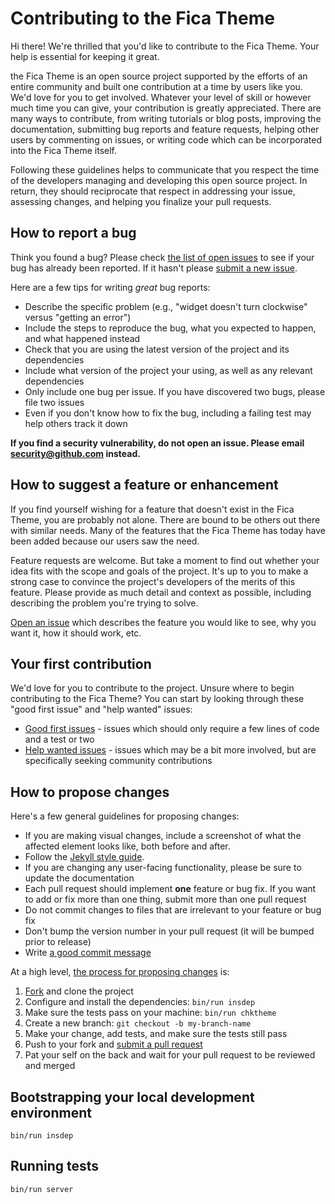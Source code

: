 # Contributing to the Fica Theme

Hi there! We're thrilled that you'd like to contribute to the Fica Theme. Your help is essential for keeping it great.

the Fica Theme is an open source project supported by the efforts of an entire community and built one contribution at a time by users like you. We'd love for you to get involved. Whatever your level of skill or however much time you can give, your contribution is greatly appreciated. There are many ways to contribute, from writing tutorials or blog posts, improving the documentation, submitting bug reports and feature requests, helping other users by commenting on issues, or writing code which can be incorporated into the Fica Theme itself.

Following these guidelines helps to communicate that you respect the time of the developers managing and developing this open source project. In return, they should reciprocate that respect in addressing your issue, assessing changes, and helping you finalize your pull requests.

## How to report a bug

Think you found a bug? Please check [the list of open issues](https://github.com/Involts/jekyll-theme-fica/issues) to see if your bug has already been reported. If it hasn't please [submit a new issue](https://github.com/Involts/jekyll-theme-fica/issues/new).

Here are a few tips for writing *great* bug reports:

* Describe the specific problem (e.g., "widget doesn't turn clockwise" versus "getting an error")
* Include the steps to reproduce the bug, what you expected to happen, and what happened instead
* Check that you are using the latest version of the project and its dependencies
* Include what version of the project your using, as well as any relevant dependencies
* Only include one bug per issue. If you have discovered two bugs, please file two issues
* Even if you don't know how to fix the bug, including a failing test may help others track it down

**If you find a security vulnerability, do not open an issue. Please email security@github.com instead.**

## How to suggest a feature or enhancement

If you find yourself wishing for a feature that doesn't exist in the Fica Theme, you are probably not alone. There are bound to be others out there with similar needs. Many of the features that the Fica Theme has today have been added because our users saw the need.

Feature requests are welcome. But take a moment to find out whether your idea fits with the scope and goals of the project. It's up to you to make a strong case to convince the project's developers of the merits of this feature. Please provide as much detail and context as possible, including describing the problem you're trying to solve.

[Open an issue](https://github.com/Involts/jekyll-theme-fica/issues/new) which describes the feature you would like to see, why you want it, how it should work, etc.



## Your first contribution

We'd love for you to contribute to the project. Unsure where to begin contributing to the Fica Theme? You can start by looking through these "good first issue" and "help wanted" issues:

* [Good first issues](https://github.com/Involts/jekyll-theme-fica/issues?q=is%3Aissue+is%3Aopen+label%3A%22good+first+issue%22) - issues which should only require a few lines of code and a test or two
* [Help wanted issues](https://github.com/Involts/jekyll-theme-fica/issues?q=is%3Aissue+is%3Aopen+label%3A%22help+wanted%22) - issues which may be a bit more involved, but are specifically seeking community contributions

## How to propose changes

Here's a few general guidelines for proposing changes:

* If you are making visual changes, include a screenshot of what the affected element looks like, both before and after.
* Follow the [Jekyll style guide](https://ben.balter.com/jekyll-style-guide).
* If you are changing any user-facing functionality, please be sure to update the documentation
* Each pull request should implement **one** feature or bug fix. If you want to add or fix more than one thing, submit more than one pull request
* Do not commit changes to files that are irrelevant to your feature or bug fix
* Don't bump the version number in your pull request (it will be bumped prior to release)
* Write [a good commit message](http://tbaggery.com/2008/04/19/a-note-about-git-commit-messages.html)

At a high level, [the process for proposing changes](https://docs.github.com/get-started/quickstart/github-flow) is:

1. [Fork](https://github.com/Involts/jekyll-theme-fica/fork) and clone the project
2. Configure and install the dependencies: `bin/run insdep`
3. Make sure the tests pass on your machine: `bin/run chktheme`
4. Create a new branch: `git checkout -b my-branch-name`
5. Make your change, add tests, and make sure the tests still pass
6. Push to your fork and [submit a pull request](https://github.com/Involts/jekyll-theme-fica/compare)
7. Pat your self on the back and wait for your pull request to be reviewed and merged

## Bootstrapping your local development environment

`bin/run insdep`

## Running tests

`bin/run server`